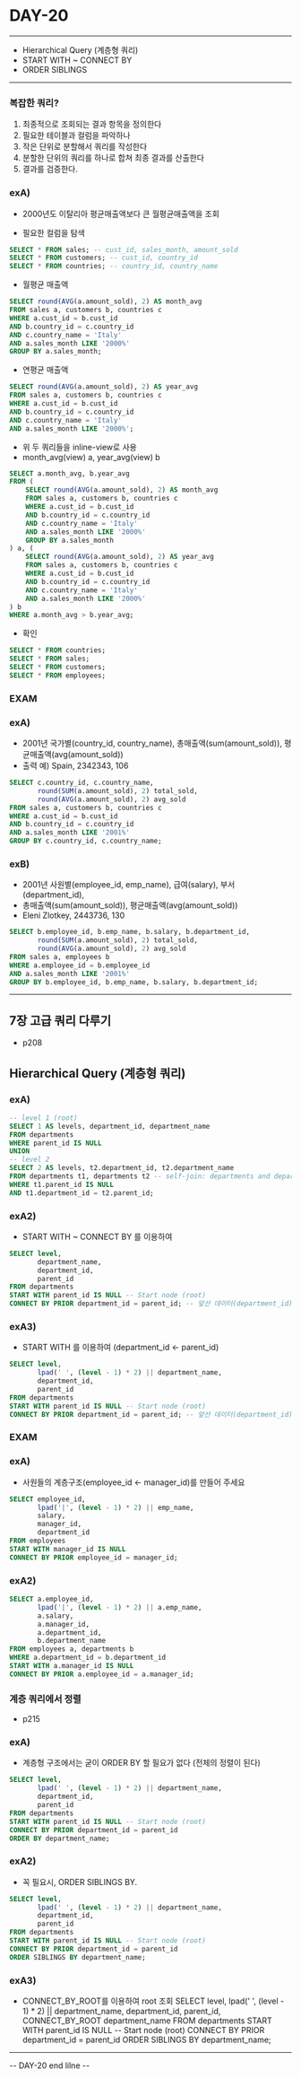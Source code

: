 DAY-20
======
- - -

* Hierarchical Query (계층형 쿼리)
* START WITH ~ CONNECT BY
* ORDER SIBLINGS
- - -

### 복잡한 쿼리?
1. 최종적으로 조회되는 결과 항목을 정의한다
2. 필요한 테이블과 컬럼을 파악하나
3. 작은 단위로 분할해서 쿼리를 작성한다
4. 분할한 단위의 쿼리를 하나로 합쳐 최종 결과를 산출한다
5. 결과를 검증한다.


### exA)
* 2000년도 이탈리아 평균매출액보다 큰 월평균매출액을 조회

* 필요한 컬럼을 탐색
```sql
SELECT * FROM sales; -- cust_id, sales_month, amount_sold
SELECT * FROM customers; -- cust_id, country_id
SELECT * FROM countries; -- country_id, country_name
```

* 월평균 매출액
```sql
SELECT round(AVG(a.amount_sold), 2) AS month_avg
FROM sales a, customers b, countries c
WHERE a.cust_id = b.cust_id
AND b.country_id = c.country_id
AND c.country_name = 'Italy'
AND a.sales_month LIKE '2000%'
GROUP BY a.sales_month;
```

* 연평균 매출액
```sql
SELECT round(AVG(a.amount_sold), 2) AS year_avg
FROM sales a, customers b, countries c
WHERE a.cust_id = b.cust_id
AND b.country_id = c.country_id
AND c.country_name = 'Italy'
AND a.sales_month LIKE '2000%';
```

* 위 두 쿼리들을 inline-view로 사용
* month_avg(view) a, year_avg(view) b
```sql
SELECT a.month_avg, b.year_avg
FROM (
    SELECT round(AVG(a.amount_sold), 2) AS month_avg
    FROM sales a, customers b, countries c
    WHERE a.cust_id = b.cust_id
    AND b.country_id = c.country_id
    AND c.country_name = 'Italy'
    AND a.sales_month LIKE '2000%'
    GROUP BY a.sales_month
) a, (
    SELECT round(AVG(a.amount_sold), 2) AS year_avg
    FROM sales a, customers b, countries c
    WHERE a.cust_id = b.cust_id
    AND b.country_id = c.country_id
    AND c.country_name = 'Italy'
    AND a.sales_month LIKE '2000%'
) b
WHERE a.month_avg > b.year_avg;
```

* 확인
```sql
SELECT * FROM countries;
SELECT * FROM sales;
SELECT * FROM customers;
SELECT * FROM employees;
```

### EXAM
### exA)
* 2001년 국가별(country_id, country_name), 총매출액(sum(amount_sold)), 평균매출액(avg(amount_sold))
* 출력 예) Spain, 2342343, 106
```sql
SELECT c.country_id, c.country_name,
       round(SUM(a.amount_sold), 2) total_sold,
       round(AVG(a.amount_sold), 2) avg_sold
FROM sales a, customers b, countries c
WHERE a.cust_id = b.cust_id
AND b.country_id = c.country_id
AND a.sales_month LIKE '2001%'
GROUP BY c.country_id, c.country_name;
```

### exB)
* 2001년 사원별(employee_id, emp_name), 급여(salary), 부서(department_id),
* 총매출액(sum(amount_sold)), 평균매출액(avg(amount_sold))
* Eleni Zlotkey, 2443736, 130
```sql
SELECT b.employee_id, b.emp_name, b.salary, b.department_id,
       round(SUM(a.amount_sold), 2) total_sold,
       round(AVG(a.amount_sold), 2) avg_sold
FROM sales a, employees b
WHERE a.employee_id = b.employee_id
AND a.sales_month LIKE '2001%'
GROUP BY b.employee_id, b.emp_name, b.salary, b.department_id;
```
    

-- - - -
## 7장 고급 쿼리 다루기
* p208

## Hierarchical Query (계층형 쿼리)
### exA)
```sql
-- level 1 (root)
SELECT 1 AS levels, department_id, department_name
FROM departments
WHERE parent_id IS NULL
UNION
-- level 2
SELECT 2 AS levels, t2.department_id, t2.department_name
FROM departments t1, departments t2 -- self-join: departments and departments
WHERE t1.parent_id IS NULL
AND t1.department_id = t2.parent_id;
```
    
### exA2)
* START WITH ~ CONNECT BY 를 이용하여
```sql
SELECT level,
       department_name,
       department_id,
       parent_id
FROM departments
START WITH parent_id IS NULL -- Start node (root)
CONNECT BY PRIOR department_id = parent_id; -- 앞선 데이터(department_id)와 같은 것
```
    
### exA3)
* START WITH 를 이용하여 (department_id <- parent_id)
```sql
SELECT level,
       lpad(' ', (level - 1) * 2) || department_name,
       department_id,
       parent_id
FROM departments
START WITH parent_id IS NULL -- Start node (root)
CONNECT BY PRIOR department_id = parent_id; -- 앞선 데이터(department_id)와 같은 것
```
    
### EXAM
### exA)
* 사원들의 계층구조(employee_id <- manager_id)를 만들어 주세요
```sql
SELECT employee_id,
       lpad('|', (level - 1) * 2) || emp_name,
       salary,
       manager_id,
       department_id
FROM employees
START WITH manager_id IS NULL
CONNECT BY PRIOR employee_id = manager_id;
```

### exA2)
```sql
SELECT a.employee_id,
       lpad('|', (level - 1) * 2) || a.emp_name,
       a.salary,
       a.manager_id,
       a.department_id,
       b.department_name
FROM employees a, departments b
WHERE a.department_id = b.department_id
START WITH a.manager_id IS NULL
CONNECT BY PRIOR a.employee_id = a.manager_id;
```


### 계층 쿼리에서 정렬
* p215

### exA)
* 계층형 구조에서는 굳이 ORDER BY 할 필요가 없다 (전체의 정렬이 된다)
```sql
SELECT level,
       lpad(' ', (level - 1) * 2) || department_name,
       department_id,
       parent_id
FROM departments
START WITH parent_id IS NULL -- Start node (root)
CONNECT BY PRIOR department_id = parent_id
ORDER BY department_name;
```

### exA2)
* 꼭 필요시, ORDER SIBLINGS BY.
```sql
SELECT level,
       lpad(' ', (level - 1) * 2) || department_name,
       department_id,
       parent_id
FROM departments
START WITH parent_id IS NULL -- Start node (root)
CONNECT BY PRIOR department_id = parent_id
ORDER SIBLINGS BY department_name;
```
 
### exA3)
* CONNECT_BY_ROOT를 이용하여 root 조회
SELECT level,
       lpad(' ', (level - 1) * 2) || department_name,
       department_id,
       parent_id,
       CONNECT_BY_ROOT department_name
FROM departments
START WITH parent_id IS NULL -- Start node (root)
CONNECT BY PRIOR department_id = parent_id
ORDER SIBLINGS BY department_name;


- - -
-- DAY-20 end lilne --

